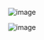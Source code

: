 ![image](https://github.com/user-attachments/assets/1aa3ed91-6aeb-46cd-acf5-833c931dbfea)

![image](https://github.com/user-attachments/assets/cd84a48c-f9fa-4bb4-90b2-5187a0ffc958)
